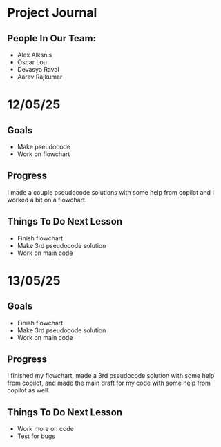 # Project Journal
## People In Our Team:
- Alex Alksnis
- Oscar Lou
- Devasya Raval
- Aarav Rajkumar
# 12/05/25
## Goals
- Make pseudocode
- Work on flowchart
## Progress
I made a couple pseudocode solutions with some help from copilot and I worked a bit on a flowchart.
## Things To Do Next Lesson
- Finish flowchart
- Make 3rd pseudocode solution
- Work on main code
# 13/05/25
## Goals
- Finish flowchart
- Make 3rd pseudocode solution
- Work on main code
## Progress
I finished my flowchart, made a 3rd pseudocode solution with some help from copilot, and made the main draft for my code with some help from copilot as well.

## Things To Do Next Lesson
- Work more on code
- Test for bugs

